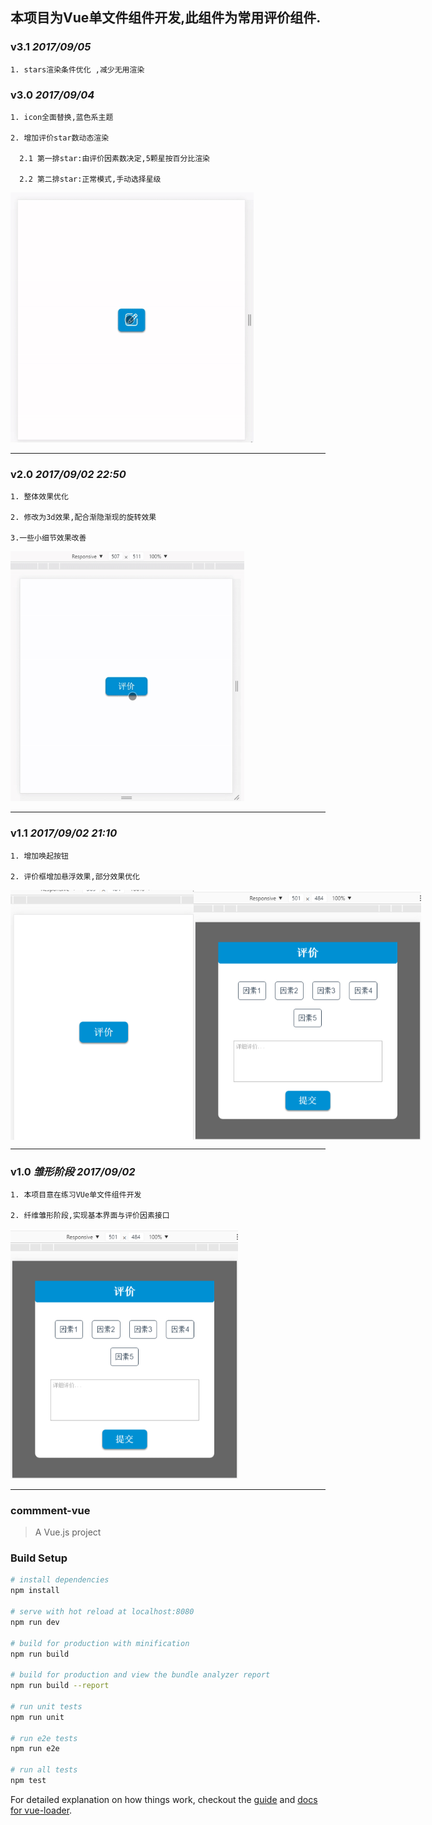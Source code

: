 ## 本项目为Vue单文件组件开发,此组件为常用评价组件.
### v3.1 *2017/09/05*
```
1. stars渲染条件优化 ,减少无用渲染
```
### v3.0 *2017/09/04*
```
1. icon全面替换,蓝色系主题

2. 增加评价star数动态渲染

  2.1 第一排star:由评价因素数决定,5颗星按百分比渲染
  
  2.2 第二排star:正常模式,手动选择星级
```
<img src="src/img/v3.0-1.gif" height="400px">

---

### v2.0 *2017/09/02 22:50*
```
1. 整体效果优化

2. 修改为3d效果,配合渐隐渐现的旋转效果

3.一些小细节效果改善
```
<img src="src/img/v2.0-1.gif" height="400px">

---

### v1.1 *2017/09/02 21:10*
```
1. 增加唤起按钮

2. 评价框增加悬浮效果,部分效果优化
```
<div style="display:flex">
<img src="src/img/v1.1-1.png" height="400px">
<img src="src/img/v1.1-2.png" height="400px">
</div>

---

### v1.0 *雏形阶段 2017/09/02*

```
1. 本项目意在练习VUe单文件组件开发

2. 纤维雏形阶段,实现基本界面与评价因素接口
```
<img src="src/img/v1.1-2.png" height="400px">

---

### commment-vue

> A Vue.js project

### Build Setup

``` bash
# install dependencies
npm install

# serve with hot reload at localhost:8080
npm run dev

# build for production with minification
npm run build

# build for production and view the bundle analyzer report
npm run build --report

# run unit tests
npm run unit

# run e2e tests
npm run e2e

# run all tests
npm test
```

For detailed explanation on how things work, checkout the [guide](http://vuejs-templates.github.io/webpack/) and [docs for vue-loader](http://vuejs.github.io/vue-loader).
